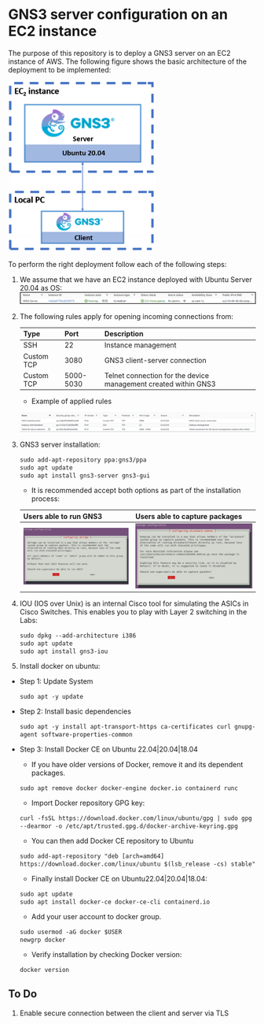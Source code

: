 # GNS3 server configuration on an EC2 instance

The purpose of this repository is to deploy a GNS3 server on an EC2 instance of AWS. The following figure shows the basic architecture of the deployment to be implemented:

<img src="img/client-server.png" alt="drawing" width="300"/>

To perform the right deployment follow each of the following steps:

1. We assume that we have an EC2 instance deployed with Ubuntu Server 20.04 as OS:
    ![](img/ec2.png)

2. The following rules apply for opening incoming connections from:

    | Type        | Port      | Description                                                     |
    |-------------|-----------|-----------------------------------------------------------------|
    | SSH         | 22        | Instance management                                             |
    | Custom TCP  | 3080      | GNS3 client-server connection                                   |
    | Custom TCP  | 5000-5030 | Telnet connection for the device management created within GNS3 |

    - Example of applied rules
    
    ![](img/ports.png)

3. GNS3 server installation:

    ```console
    sudo add-apt-repository ppa:gns3/ppa
    sudo apt update
    sudo apt install gns3-server gns3-gui
    ```

    - It is recommended accept both options as part of the installation process:

    | Users able to run GNS3| Users able to capture packages |
    |-------------|-----------|
    | ![](img/install-gns3-ubuntu-01.png) | ![](img/install-gns3-ubuntu-02.png) |

    
4. IOU (IOS over Unix) is an internal Cisco tool for simulating the ASICs in Cisco Switches. This enables you to play with Layer 2 switching in the Labs:

    ```console
    sudo dpkg --add-architecture i386
    sudo apt update
    sudo apt install gns3-iou
    ```

5. Install docker on ubuntu:

-  Step 1: Update System

    ```console
    sudo apt -y update
    ```
- Step 2: Install basic dependencies
    ```console
    sudo apt -y install apt-transport-https ca-certificates curl gnupg-agent software-properties-common
    ```

- Step 3: Install Docker CE on Ubuntu 22.04|20.04|18.04
    - If you have older versions of Docker, remove it and its dependent packages.

    ```console
    sudo apt remove docker docker-engine docker.io containerd runc
    ```
    - Import Docker repository GPG key:

    ```console
    curl -fsSL https://download.docker.com/linux/ubuntu/gpg | sudo gpg --dearmor -o /etc/apt/trusted.gpg.d/docker-archive-keyring.gpg
    ```
    - You can then add Docker CE repository to Ubuntu

    ```console
    sudo add-apt-repository "deb [arch=amd64] https://download.docker.com/linux/ubuntu $(lsb_release -cs) stable"
    ```
    
    - Finally install Docker CE on Ubuntu22.04|20.04|18.04:

    ```console
    sudo apt update
    sudo apt install docker-ce docker-ce-cli containerd.io
    ```

    - Add your user account to docker group.

    ```console
    sudo usermod -aG docker $USER
    newgrp docker
    ```
    
    - Verify installation by checking Docker version:

    ```console
    docker version
    ```

## To Do

1. Enable secure connection between the client and server via TLS